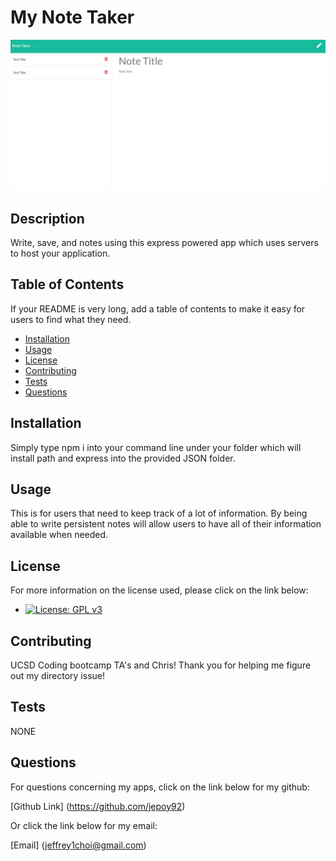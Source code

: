 
# My Note Taker
![My Note Taker image](MyNoteTaker.png)
## Description 

Write, save, and notes using this express powered app which uses servers to host your application.


## Table of Contents

If your README is very long, add a table of contents to make it easy for users to find what they need.

* [Installation](#installation)
* [Usage](#usage)
* [License](#license)
* [Contributing](#contributing)
* [Tests](#tests)
* [Questions](#questions)


## Installation

Simply type npm i into your command line under your folder which will install path and express into the provided JSON folder.

## Usage 

This is for users that need to keep track of a lot of information. By being able to write persistent notes will allow users to have all of their information available when needed. 

## License

  For more information on the license used, please click on the link below:

- [![License: GPL v3](https://img.shields.io/badge/License-GPL%20v3-blue.svg)](http://www.gnu.org/licenses/gpl-3.0)



## Contributing

UCSD Coding bootcamp TA's and Chris! Thank you for helping me figure out my directory issue!

## Tests 

NONE

## Questions

  For questions concerning my apps, click on the link below for my github:

  [Github Link] (https://github.com/jepoy92)

  Or click the link below for my email:

  [Email] (jeffrey1choi@gmail.com)
